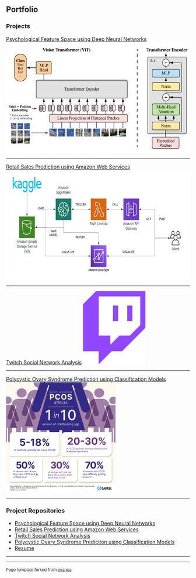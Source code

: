 ## Portfolio



### Projects

[Psychological Feature Space using Deep Neural Networks](/pdf/rock_study.pdf)
<img src="images/project_image1.png?raw=true" width="600" height="300"/>

---
[Retail Sales Prediction using Amazon Web Services](/pdf/retail_sales.pdf)
<img src="images/project_image3.png?raw=true" width="600" height="300"/>

---

[Twitch Social Network Analysis](/pdf/twitch_project.pdf)
<img src="images/project_image2.png?raw=true" width="auto" height="200"/>

---

[Polycystic Ovary Syndrome Prediction using Classification Models](http://example.com/)
<img src="images/Pcos.png?raw=true" width="auto" height="300"/>

---

### Project Repositories

- [Psychological Feature Space using Deep Neural Networks](https://github.iu.edu/janandan/DeepLearningSystemsProject)
- [Retail Sales Prediction using Amazon Web Services](https://github.com/jayashprasad8/ecc-project-retail-sales-aws)
- [Twitch Social Network Analysis](https://github.iu.edu/janandan/hpga-project-twitch-gamers)
- [Polycystic Ovary Syndrome Prediction using Classification Models](https://github.com/jayashprasad8/PCOS-Prediction-Data-Mining)
- [Resume](https://github.com/jayashprasad8/Resume/blob/main/Jayesh%20Prasad%20Anandan%20Resume.pdf)

---

---
<p style="font-size:11px">Page template forked from <a href="https://github.com/evanca/quick-portfolio">evanca</a></p>
<!-- Remove above link if you don't want to attibute -->
